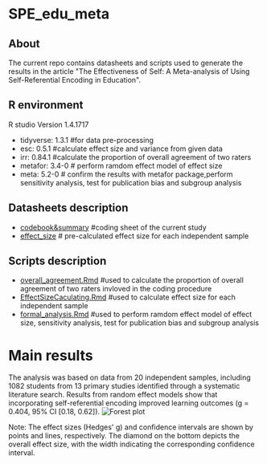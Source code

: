 # SPE_edu_meta
## About 
The current repo contains datasheets and scripts used to generate the results in the article "The Effectiveness of Self: A Meta-analysis of Using Self-Referential Encoding in Education".
## R environment 
R studio Version 1.4.1717

- tidyverse: 1.3.1  #for data pre-processing 
- esc: 0.5.1 #calculate effect size and variance from given data
- irr: 0.84.1 #calculate the proportion of overall agreement of two raters
- metafor: 3.4-0 # perform ramdom effect model of effect size
- meta: 5.2-0 # confirm the results with metafor package,perform sensitivity analysis, test for publication bias and subgroup analysis
## Datasheets description 
- [codebook&summary](https://github.com/HelenLiu0609/SPE_edu_meta/blob/main/datasheets/summary%20%26%20codebook_final.xlsx) #coding sheet of the current study
- [effect_size](https://github.com/HelenLiu0609/SPE_edu_meta/blob/main/datasheets/effect_size.csv) # pre-calculated effect size for each independent sample
## Scripts description
- [overall_agreement.Rmd](https://github.com/HelenLiu0609/SPE_edu_meta/tree/main/scripts) #used to calculate the proportion of overall agreement of two raters invloved in the coding procedure
- [EffectSizeCaculating.Rmd](https://github.com/HelenLiu0609/SPE_edu_meta/blob/main/scripts/EffectSizeCaculating.Rmd) #used to calculate effect size for each independent sample
- [formal_analysis.Rmd](https://github.com/HelenLiu0609/SPE_edu_meta/blob/main/scripts/formal_analysis.Rmd) #used to perform ramdom effect model of effect size, sensitivity analysis, test for publication bias and subgroup analysis

# Main results
The analysis was based on data from 20 independent samples, including 1082 students from 13 primary studies identified through a systematic literature search. Results from random effect models show that incorporating self-referential encoding improved learning outcomes (g = 0.404, 95% CI [0.18, 0.62]). 
![Forest plot](https://github.com/HelenLiu0609/SPE_edu_meta/blob/main/figures/forest_overall.jpeg)

Note: The effect sizes (Hedges' g) and confidence intervals are shown by points and lines, respectively. The diamond on the bottom depicts the overall effect size, with the width indicating the corresponding confidence interval.
